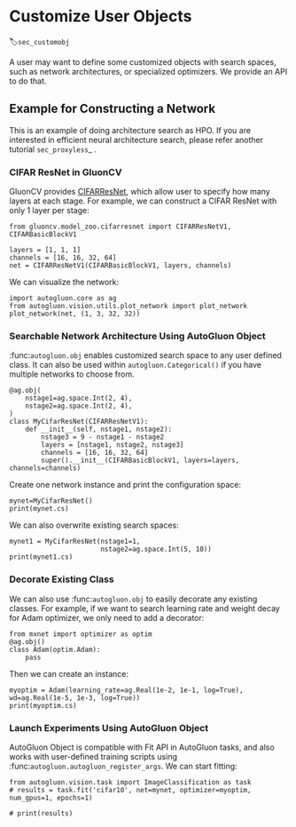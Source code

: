 # Customize User Objects
:label:`sec_customobj`

A user may want to define some customized objects with search spaces, such as network architectures,
or specialized optimizers. We provide an API to do that.

## Example for Constructing a Network

This is an example of doing architecture search as HPO. If you are interested in efficient neural
architecture search, please refer another tutorial `sec_proxyless`_ .

### CIFAR ResNet in GluonCV

GluonCV provides [CIFARResNet](https://github.com/dmlc/gluon-cv/blob/master/gluoncv/model_zoo/cifarresnet.py#L167-L183), which allow user to specify how many layers at each stage. For example, we can construct a CIFAR ResNet with only 1 layer per stage:

```{.python .input}
from gluoncv.model_zoo.cifarresnet import CIFARResNetV1, CIFARBasicBlockV1

layers = [1, 1, 1]
channels = [16, 16, 32, 64]
net = CIFARResNetV1(CIFARBasicBlockV1, layers, channels)
```

We can visualize the network:

```{.python .input}
import autogluon.core as ag
from autogluon.vision.utils.plot_network import plot_network 
plot_network(net, (1, 3, 32, 32))
```

### Searchable Network Architecture Using AutoGluon Object

:func:`autogluon.obj` enables customized search space to any user defined class. It can also be used within `autogluon.Categorical()` if you have multiple networks to choose from.


```{.python .input}
@ag.obj(
    nstage1=ag.space.Int(2, 4),
    nstage2=ag.space.Int(2, 4),
)
class MyCifarResNet(CIFARResNetV1):
    def __init__(self, nstage1, nstage2):
        nstage3 = 9 - nstage1 - nstage2
        layers = [nstage1, nstage2, nstage3]
        channels = [16, 16, 32, 64]
        super().__init__(CIFARBasicBlockV1, layers=layers, channels=channels)
```

Create one network instance and print the configuration space:

```{.python .input}
mynet=MyCifarResNet()
print(mynet.cs)
```

We can also overwrite existing search spaces:

```{.python .input}
mynet1 = MyCifarResNet(nstage1=1,
                       nstage2=ag.space.Int(5, 10))
print(mynet1.cs)
```

### Decorate Existing Class

We can also use :func:`autogluon.obj` to easily decorate any existing classes.
For example, if we want to search learning rate and weight decay for Adam optimizer, we only
need to add a decorator:

```{.python .input}
from mxnet import optimizer as optim
@ag.obj()
class Adam(optim.Adam):
    pass
```

Then we can create an instance:

```{.python .input}
myoptim = Adam(learning_rate=ag.Real(1e-2, 1e-1, log=True), wd=ag.Real(1e-5, 1e-3, log=True))
print(myoptim.cs)
```

### Launch Experiments Using AutoGluon Object

AutoGluon Object is compatible with Fit API in AutoGluon tasks, and also works with user-defined training
scripts using :func:`autogluon.autogluon_register_args`. We can start fitting:

```{.python .input}
from autogluon.vision.task import ImageClassification as task
# results = task.fit('cifar10', net=mynet, optimizer=myoptim, num_gpus=1, epochs=1)
```

```{.python .input}
# print(results)
```
